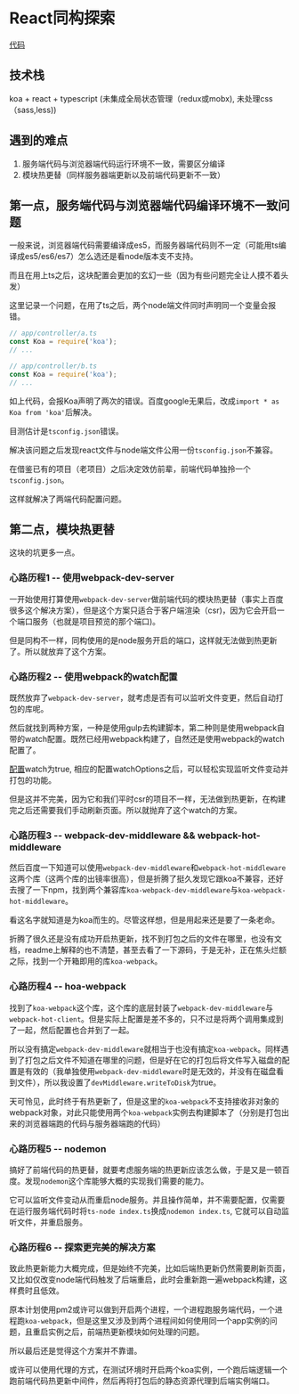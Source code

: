 # React同构探索

[tag]:react|ssr|node
[create]:2020-07-17

[代码](../demos/react-ssr)

## 技术栈

koa + react + typescript (未集成全局状态管理（redux或mobx), 未处理css（sass,less))

## 遇到的难点

1. 服务端代码与浏览器端代码运行环境不一致，需要区分编译
2. 模块热更替（同样服务器端更新以及前端代码更新不一致）

## 第一点，服务端代码与浏览器端代码编译环境不一致问题

一般来说，浏览器端代码需要编译成es5，而服务器端代码则不一定（可能用ts编译成es5/es6/es7）怎么选还是看node版本支不支持。

而且在用上ts之后，这块配置会更加的玄幻一些（因为有些问题完全让人摸不着头发）

这里记录一个问题，在用了ts之后，两个node端文件同时声明同一个变量会报错。

```javascript
// app/controller/a.ts
const Koa = require('koa');
// ...
```

```javascript
// app/controller/b.ts
const Koa = require('koa');
// ...
```

如上代码，会报Koa声明了两次的错误。百度google无果后，改成`import * as Koa from 'koa'`后解决。

目测估计是`tsconfig.json`错误。

解决该问题之后发现react文件与node端文件公用一份`tsconfig.json`不兼容。

在借鉴已有的项目（老项目）之后决定效仿前辈，前端代码单独拎一个`tsconfig.json`。

这样就解决了两端代码配置问题。

## 第二点，模块热更替

这块的坑更多一点。

### 心路历程1 -- 使用webpack-dev-server

一开始使用打算使用`webpack-dev-server`做前端代码的模块热更替（事实上百度很多这个解决方案），但是这个方案只适合于客户端渲染（csr)，因为它会开启一个端口服务（也就是项目预览的那个端口)。

但是同构不一样，同构使用的是node服务开启的端口，这样就无法做到热更新了。所以就放弃了这个方案。

### 心路历程2 -- 使用webpack的watch配置

既然放弃了`webpack-dev-server`，就考虑是否有可以监听文件变更，然后自动打包的库呢。

然后就找到两种方案，一种是使用gulp去构建脚本，第二种则是使用webpack自带的watch配置。既然已经用webpack构建了，自然还是使用webpack的watch配置了。

[配置](https://www.webpackjs.com/configuration/watch/)watch为true, 相应的配置watchOptions之后，可以轻松实现监听文件变动并打包的功能。

但是这并不完美，因为它和我们平时csr的项目不一样，无法做到热更新，在构建完之后还需要我们手动刷新页面。所以就抛弃了这个watch的方案。

### 心路历程3 -- webpack-dev-middleware && webpack-hot-middleware

然后百度一下知道可以使用`webpack-dev-middleware`和`webpack-hot-middleware`这两个库（这两个库的出镜率很高），但是折腾了挺久发现它跟koa不兼容，还好去搜了一下npm，找到两个兼容库`koa-webpack-dev-middleware`与`koa-webpack-hot-middleware`。

看这名字就知道是为koa而生的。尽管这样想，但是用起来还是要了一条老命。

折腾了很久还是没有成功开启热更新，找不到打包之后的文件在哪里，也没有文档，readme上解释的也不清楚，甚至去看了一下源码，于是无补，正在焦头烂额之际，找到一个开箱即用的库`koa-webpack`。

### 心路历程4 -- hoa-webpack

找到了`koa-webpack`这个库，这个库的底层封装了`webpack-dev-middleware`与`webpack-hot-client`。但是实际上配置是差不多的，只不过是将两个调用集成到了一起，然后配置也合并到了一起。

所以没有搞定`webpack-dev-middleware`就相当于也没有搞定`koa-webpack`。同样遇到了打包之后文件不知道在哪里的问题，但是好在它的打包后将文件写入磁盘的配置是有效的（我单独使用`webpack-dev-middleware`时是无效的，并没有在磁盘看到文件），所以我设置了`devMiddleware.writeToDisk`为true。

天可怜见，此时终于有热更新了，但是这里的`koa-webpack`不支持接收非对象的webpack对象，对此只能使用两个`koa-webpack`实例去构建脚本了（分别是打包出来的浏览器端跑的代码与服务器端跑的代码）

### 心路历程5 -- nodemon

搞好了前端代码的热更替，就要考虑服务端的热更新应该怎么做，于是又是一顿百度。发现`nodemon`这个库能够大概的实现我们需要的能力。

它可以监听文件变动从而重启node服务。并且操作简单，并不需要配置，仅需要在运行服务端代码时将`ts-node index.ts`换成`nodemon index.ts`, 它就可以自动监听文件，并重启服务。

### 心路历程6 -- 探索更完美的解决方案

致此热更新能力大概完成，但是始终不完美，比如后端热更新仍然需要刷新页面，又比如仅改变node端代码触发了后端重启，此时会重新跑一遍webpack构建，这样费时且低效。

原本计划使用pm2或许可以做到开启两个进程，一个进程跑服务端代码，一个进程跑`koa-webpack`，但是这里又涉及到两个进程间如何使用同一个app实例的问题，且重启实例之后，前端热更新模块如何处理的问题。

所以最后还是觉得这个方案并不靠谱。

或许可以使用代理的方式，在测试环境时开启两个koa实例，一个跑后端逻辑一个跑前端代码热更新中间件，然后再将打包后的静态资源代理到后端实例端口。
